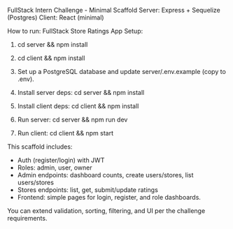 FullStack Intern Challenge - Minimal Scaffold
Server: Express + Sequelize (Postgres)
Client: React (minimal)

How to run:
FullStack Store Ratings App
Setup:
1. cd server && npm install
2. cd client && npm install

1. Set up a PostgreSQL database and update server/.env.example (copy to .env).
2. Install server deps: cd server && npm install
3. Install client deps: cd client && npm install
4. Run server: cd server && npm run dev
5. Run client: cd client && npm start

This scaffold includes:
- Auth (register/login) with JWT
- Roles: admin, user, owner
- Admin endpoints: dashboard counts, create users/stores, list users/stores
- Stores endpoints: list, get, submit/update ratings
- Frontend: simple pages for login, register, and role dashboards.

You can extend validation, sorting, filtering, and UI per the challenge requirements.
